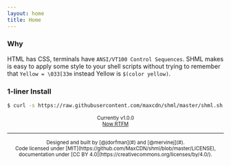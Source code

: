 ```yaml
---
layout: home
title: Home
---
```


### Why
HTML has CSS, terminals have `ANSI/VT100 Control Sequences`. SHML makes is easy to apply some style to your shell scripts without trying to remember that `Yellow = \033[33m` instead Yellow is `$(color yellow)`.

### 1-liner Install
```bash
$ curl -s https://raw.githubusercontent.com/maxcdn/shml/master/shml.sh -o /usr/local/bin/shml && chmod +x /usr/local/bin/shml
```
<div align="center">
<small>Currently v1.0.0
<br><a href="getting-started/">Now RTFM</a>
</small>
</div>

<hr>
<div align="center">
<small>
Designed and built by [@jdorfman](#) and [@mervinej](#).<br>
Code licensed under [MIT](https://github.com/MaxCDN/shml/blob/master/LICENSE), documentation under [CC BY 4.0](https://creativecommons.org/licenses/by/4.0/).
</small>
</div>
